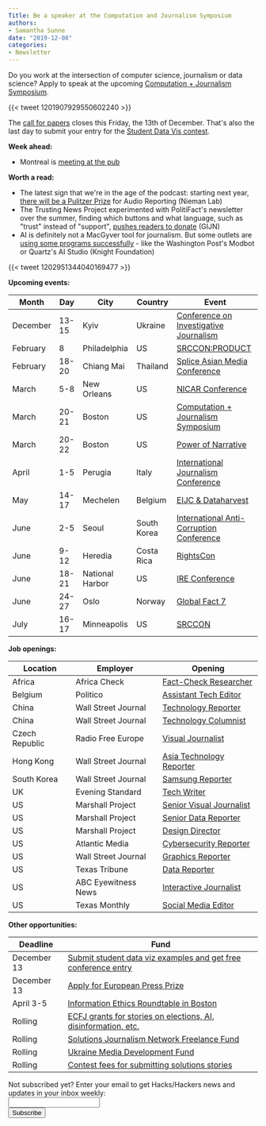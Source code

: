 ```yaml
---
Title: Be a speaker at the Computation and Journalism Symposium
authors: 
- Samantha Sunne
date: "2019-12-08"
categories:
- Newsletter
---
```


Do you work at the intersection of computer science, journalism or data science? Apply to speak at the upcoming [Computation + Journalism Symposium](https://cj2020.northeastern.edu/).

{{< tweet 1201907929550602240 >}}

The [call for papers](https://cj2020.northeastern.edu/) closes this Friday, the 13th of December. That's also the last day to submit your entry for the [Student Data Vis contest](https://docs.google.com/forms/d/e/1FAIpQLSfit2_1akMwfRunfhLUY9jH_99aiQJxaOXPctG2pitJ8OhNiA/viewform).

**Week ahead:**

* Montreal is [meeting at the pub](https://www.meetup.com/HacksHackersMontreal/events/266595743/)

**Worth a read:**

* The latest sign that we're in the age of the podcast: starting next year, [there will be a Pulitzer Prize](https://www.niemanlab.org/2019/12/in-2020-podcasts-will-be-able-to-win-pulitzers-oh-and-radio-too/) for Audio Reporting (Nieman Lab)
* The Trusting News Project experimented with PolitiFact's newsletter over the summer, finding which buttons and what language, such as "trust" instead of "support", [pushes readers to donate](https://gijn.org/2019/12/06/what-politifact-learned-about-making-money-and-earning-trust/) (GIJN)
* AI is definitely not a MacGyver tool for journalism. But some outlets are [using some programs successfully](https://knightfoundation.org/articles/journalisms-superfood-ai/) - like the Washington Post's Modbot or Quartz's AI Studio (Knight Foundation)

{{< tweet 1202951344040169477 >}}

**Upcoming events:**

| Month | Day | City | Country | Event |
| ----- | --- | ---- | ------- | ----- |
December | 13-15 | Kyiv | Ukraine | [Conference on Investigative Journalism](https://ijnet.org/en/opportunity/conference-investigative-journalism-open-ukraine)
February | 8 | Philadelphia | US | [SRCCON:PRODUCT](https://opennews.org/blog/announcing-srccon-product/)
February | 18-20 | Chiang Mai | Thailand | [Splice Asian Media Conference](https://www.splicemedia.com/splicebeta2019/)
March | 5-8 | New Orleans | US | [NICAR Conference](https://www.ire.org/events-and-training/conferences/nicar-2020)
March | 20-21 | Boston | US | [Computation + Journalism Symposium](https://cj2020.northeastern.edu/)
March | 20-22 | Boston | US | [Power of Narrative](http://www.bu.edu/com/narrative/index.html)
April | 1-5 | Perugia | Italy | [International Journalism Conference](https://www.journalismfestival.com/)
May | 14-17 | Mechelen | Belgium | [EIJC & Dataharvest](https://dataharvest.eu/)
June | 2-5 | Seoul | South Korea | [International Anti-Corruption Conference](https://iaccseries.org/blog/19th-international-anti-corruption-conference-will-take-place-on-2-5-june-2020-in-seoul-korea/)
June | 9-12 | Heredia | Costa Rica | [RightsCon](https://www.facebook.com/events/2389136194744554/)
June | 18-21 | National Harbor | US | [IRE Conference](https://www.ire.org/events-and-training/event/4125)
June | 24-27 | Oslo | Norway | [Global Fact 7](https://www.poynter.org/fact-checking/2019/apply-now-for-the-seventh-global-fact-checking-summit-in-oslo/)
July | 16-17 | Minneapolis | US | [SRCCON](https://srccon.org/)

**Job openings:**

| Location | Employer | Opening |
| -------- | -------- | ------- |
Africa | Africa Check | [Fact-Check Researcher](https://journalism.co.za/africa-check-seeks-researcher/)
Belgium | Politico | [Assistant Tech Editor](https://www.cisionjobs.co.uk/job/99376/politico-assistant-tech-editor-brussels-/)
China | Wall Street Journal | [Technology Reporter](https://www.cisionjobs.co.uk/job/99485/the-wall-street-journal-technology-reporter-beijing-/)
China | Wall Street Journal | [Technology Columnist](https://www.cisionjobs.co.uk/job/99504/the-wall-street-journal-technology-columnist-beijing-/)
Czech Republic | Radio Free Europe | [Visual Journalist](https://www.journalismjobs.com/1656791-visual-journalistdeveloper-radio-free-europe--radio-liberty)
Hong Kong | Wall Street Journal | [Asia Technology Reporter](https://www.cisionjobs.co.uk/job/99564/the-wall-street-journal-asia-technology-reporter-hong-kong-/?deviceType=Desktop&TrackID=194062&utm_source=jbe&utm_medium=email&utm_campaign=DateUnknown&BatchID=7789&JobAlertId=7764053)
South Korea | Wall Street Journal | [Samsung Reporter](https://www.cisionjobs.co.uk/job/99416/the-wall-street-journal-reporter-samsung-seoul-/)
UK | Evening Standard | [Tech Writer](https://www.cisionjobs.co.uk/job/99559/standard-co-uk-tech-and-gaming-writer/)
US | Marshall Project | [Senior Visual Journalist](https://www.themarshallproject.org/jobs/senior-visual-journalist)
US | Marshall Project | [Senior Data Reporter](https://www.themarshallproject.org/jobs/senior-data-reporter)
US | Marshall Project | [Design Director](https://www.themarshallproject.org/jobs/design-director)
US | Atlantic Media | [Cybersecurity Reporter](https://www.journalismjobs.com/1656746-cybersecurity-reporter-atlantic-media)
US | Wall Street Journal | [Graphics Reporter](https://www.cisionjobs.co.uk/job/99563/graphics-reporter-the-wall-street-journal-ny/?deviceType=Desktop&TrackID=194062&utm_source=jbe&utm_medium=email&utm_campaign=DateUnknown&BatchID=7789&JobAlertId=7764053)
US | Texas Tribune | [Data Reporter](https://www.texastribune.org/jobs/data-reporter/)
US | ABC Eyewitness News | [Interactive Journalist](https://www.mediabistro.com/jobs/description/407425/interactive-digital-journalist/)
US | Texas Monthly | [Social Media Editor](http://careers.journalists.org/jobs/13133764/social-media-editor)

**Other opportunities:**

| Deadline | Fund |
| -------- | ---- |
December 13 | [Submit student data viz examples and get free conference entry](https://docs.google.com/forms/d/e/1FAIpQLSfit2_1akMwfRunfhLUY9jH_99aiQJxaOXPctG2pitJ8OhNiA/viewform)
December 13 | [Apply for European Press Prize](https://www.europeanpressprize.com/)
April 3-5 | [Information Ethics Roundtable in Boston](https://www.northeastern.edu/csshresearch/ethics/information-ethics-roundtable/)
Rolling | [ECFJ grants for stories on elections, AI, disinformation, etc.](https://www.eyebeam.org/eyebeam-center-for-the-future-of-journalism/)
Rolling | [Solutions Journalism Network Freelance Fund](https://thewholestory.solutionsjournalism.org/now-offering-travel-funds-for-freelancers-857c49f9b395)
Rolling | [Ukraine Media Development Fund](http://ijnet.org/en/opportunities/media-development-grants-available-ukraine)
Rolling | [Contest fees for submitting solutions stories](https://thewholestory.solutionsjournalism.org/submitting-your-solutions-story-to-a-journalism-award-contest-we-can-help-with-the-fees-12b3e3ab6b01?mc_cid=57b074cc10&mc_eid=f9f525b1fd)

<div id="mc_embed_signup"><form id="mc-embedded-subscribe-form" class="validate" action="//hackshackers.us1.list-manage.com/subscribe/post?u=c56f2e53d5ed6ef87f8aaa75c&amp;id=fb2bc6f10b" method="post" name="mc-embedded-subscribe-form" novalidate="" target="_blank">

<div id="mc_embed_signup_scroll">

<div class="mc-field-group"><label for="mce-EMAIL">Not subscribed yet? Enter your email to get Hacks/Hackers news and updates in your inbox weekly:  </label></div>

<div class="mc-field-group"><input id="mce-EMAIL" class="required email" name="EMAIL" type="email" value="" /></div>

<!-- real people should not fill this in and expect good things - do not remove this or risk form bot signups-->

<div style="position: absolute; left: -5000px;"><input tabindex="-1" name="b_c56f2e53d5ed6ef87f8aaa75c_fb2bc6f10b" type="text" value="" /></div>

<div class="clear"><input id="mc-embedded-subscribe" class="button" name="subscribe" type="submit" value="Subscribe" /></div>

</div>

</form></div>

<!--End mc_embed_signup-->

<meta name="twitter:card" content="summary">

<meta name="twitter:image:src" content="https://hackshackers.com/content-images/about/hackshackers_logomark.png">
